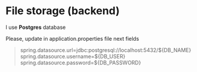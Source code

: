# File storage (backend)

I use <b>Postgres</b> database <br>

Please, update in application.properties file next fields

<blockquote>
spring.datasource.url=jdbc:postgresql://localhost:5432/${DB_NAME}<br />
spring.datasource.username=${DB_USER}<br />
spring.datasource.password=${DB_PASSWORD}
</blockquote>
